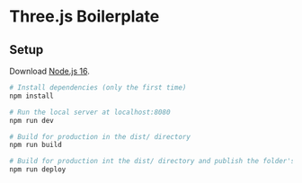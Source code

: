 # Three.js Boilerplate

## Setup
Download [Node.js 16](https://nodejs.org/en/download/).

``` bash
# Install dependencies (only the first time)
npm install

# Run the local server at localhost:8080
npm run dev

# Build for production in the dist/ directory
npm run build

# Build for production int the dist/ directory and publish the folder's content to the "gh-pages" branch
npm run deploy
```
